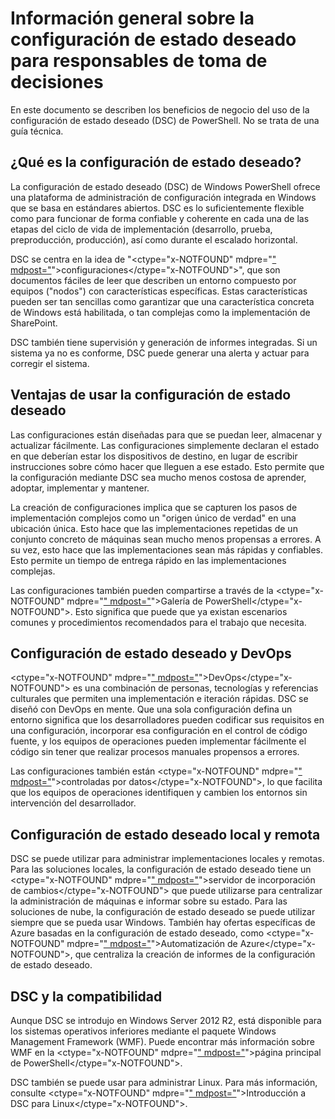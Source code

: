 # Información general sobre la configuración de estado deseado para responsables de toma de decisiones #

En este documento se describen los beneficios de negocio del uso de la configuración de estado deseado (DSC) de PowerShell. No se trata de una guía técnica.

## ¿Qué es la configuración de estado deseado? ##

La configuración de estado deseado (DSC) de Windows PowerShell ofrece una plataforma de administración de configuración integrada en Windows que se basa en estándares abiertos. DSC es lo suficientemente flexible como para funcionar de forma confiable y coherente en cada una de las etapas del ciclo de vida de implementación (desarrollo, prueba, preproducción, producción), así como durante el escalado horizontal. 

DSC se centra en la idea de "<ctype="x-NOTFOUND" mdpre="[" mdpost="](https://msdn.microsoft.com/en-us/powershell/dsc/configurations)">configuraciones</ctype="x-NOTFOUND">", que son documentos fáciles de leer que describen un entorno compuesto por equipos ("nodos") con características específicas. Estas características pueden ser tan sencillas como garantizar que una característica concreta de Windows está habilitada, o tan complejas como la implementación de SharePoint. 

DSC también tiene supervisión y generación de informes integradas. Si un sistema ya no es conforme, DSC puede generar una alerta y actuar para corregir el sistema. 

## Ventajas de usar la configuración de estado deseado ##

Las configuraciones están diseñadas para que se puedan leer, almacenar y actualizar fácilmente. Las configuraciones simplemente declaran el estado en que deberían estar los dispositivos de destino, en lugar de escribir instrucciones sobre cómo hacer que lleguen a ese estado. Esto permite que la configuración mediante DSC sea mucho menos costosa de aprender, adoptar, implementar y mantener. 

La creación de configuraciones implica que se capturen los pasos de implementación complejos como un "origen único de verdad" en una ubicación única. Esto hace que las implementaciones repetidas de un conjunto concreto de máquinas sean mucho menos propensas a errores. A su vez, esto hace que las implementaciones sean más rápidas y confiables. Esto permite un tiempo de entrega rápido en las implementaciones complejas.

Las configuraciones también pueden compartirse a través de la <ctype="x-NOTFOUND" mdpre="[" mdpost="](https://powershellgallery.com)">Galería de PowerShell</ctype="x-NOTFOUND">. Esto significa que puede que ya existan escenarios comunes y procedimientos recomendados para el trabajo que necesita.


## Configuración de estado deseado y DevOps ##

<ctype="x-NOTFOUND" mdpre="[" mdpost="](http://blogs.technet.com/b/ashleymcglone/archive/2015/11/20/devops-for-n00bs-ie-windows-people.aspx)">DevOps</ctype="x-NOTFOUND"> es una combinación de personas, tecnologías y referencias culturales que permiten una implementación e iteración rápidas. DSC se diseñó con DevOps en mente. Que una sola configuración defina un entorno significa que los desarrolladores pueden codificar sus requisitos en una configuración, incorporar esa configuración en el control de código fuente, y los equipos de operaciones pueden implementar fácilmente el código sin tener que realizar procesos manuales propensos a errores. 

Las configuraciones también están <ctype="x-NOTFOUND" mdpre="[" mdpost="](https://msdn.microsoft.com/en-us/powershell/dsc/configdata)">controladas por datos</ctype="x-NOTFOUND">, lo que facilita que los equipos de operaciones identifiquen y cambien los entornos sin intervención del desarrollador. 

## Configuración de estado deseado local y remota ##

DSC se puede utilizar para administrar implementaciones locales y remotas. Para las soluciones locales, la configuración de estado deseado tiene un <ctype="x-NOTFOUND" mdpre="[" mdpost="](https://msdn.microsoft.com/en-us/powershell/dsc/pullserver)">servidor de incorporación de cambios</ctype="x-NOTFOUND"> que puede utilizarse para centralizar la administración de máquinas e informar sobre su estado. Para las soluciones de nube, la configuración de estado deseado se puede utilizar siempre que se pueda usar Windows. También hay ofertas específicas de Azure basadas en la configuración de estado deseado, como <ctype="x-NOTFOUND" mdpre="[" mdpost="](https://azure.microsoft.com/en-us/documentation/services/automation/)">Automatización de Azure</ctype="x-NOTFOUND">, que centraliza la creación de informes de la configuración de estado deseado. 

## DSC y la compatibilidad ##

Aunque DSC se introdujo en Windows Server 2012 R2, está disponible para los sistemas operativos inferiores mediante el paquete Windows Management Framework (WMF). Puede encontrar más información sobre WMF en la <ctype="x-NOTFOUND" mdpre="[" mdpost="](https://msdn.microsoft.com/en-us/powershell/)">página principal de PowerShell</ctype="x-NOTFOUND">. 

DSC también se puede usar para administrar Linux. Para más información, consulte <ctype="x-NOTFOUND" mdpre="[" mdpost="](https://msdn.microsoft.com/en-us/powershell/dsc/lnxgettingstarted)">Introducción a DSC para Linux</ctype="x-NOTFOUND">.

<!--HONumber=Mar16_HO1-->


